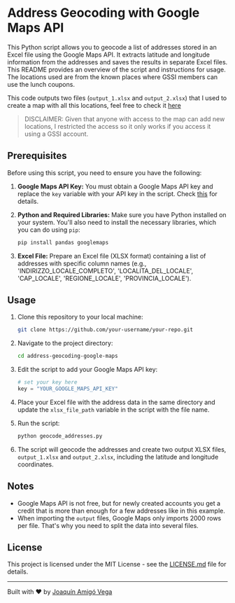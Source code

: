 
# Address Geocoding with Google Maps API

This Python script allows you to geocode a list of addresses stored in an Excel file using the Google Maps API. It extracts latitude and longitude information from the addresses and saves the results in separate Excel files. This README provides an overview of the script and instructions for usage. The locations used are from the known places where GSSI members can use the lunch coupons.

This code outputs two files (`output_1.xlsx` and `output_2.xlsx`) that I used to create a map with all this locations, feel free to check it [here](https://www.google.com/maps/d/edit?mid=1-IRMtJksBr_xkyD0hQByjJsrim1D4Ds&usp=sharing)

>  DISCLAIMER: Given that anyone with access to the map can add new locations, I restricted the access so it only works if you access it using a GSSI account.

## Prerequisites

Before using this script, you need to ensure you have the following:

1. **Google Maps API Key:** You must obtain a Google Maps API key and replace the `key` variable with your API key in the script. Check [this](https://developers.google.com/maps/documentation/geocoding/overview) for details.

2. **Python and Required Libraries:** Make sure you have Python installed on your system. You'll also need to install the necessary libraries, which you can do using `pip`:

   ```bash
   pip install pandas googlemaps
   ```

3. **Excel File:** Prepare an Excel file (XLSX format) containing a list of addresses with specific column names (e.g., 'INDIRIZZO_LOCALE_COMPLETO', 'LOCALITA_DEL_LOCALE', 'CAP_LOCALE', 'REGIONE_LOCALE', 'PROVINCIA_LOCALE').

## Usage

1. Clone this repository to your local machine:

   ```bash
   git clone https://github.com/your-username/your-repo.git
   ```

2. Navigate to the project directory:

   ```bash
   cd address-geocoding-google-maps
   ```

3. Edit the script to add your Google Maps API key:

   ```python
   # set your key here
   key = "YOUR_GOOGLE_MAPS_API_KEY"
   ```

4. Place your Excel file with the address data in the same directory and update the `xlsx_file_path` variable in the script with the file name.

5. Run the script:

   ```bash
   python geocode_addresses.py
   ```

6. The script will geocode the addresses and create two output XLSX files, `output_1.xlsx` and `output_2.xlsx`, including the latitude and longitude coordinates.

## Notes

- Google Maps API is not free, but for newly created accounts you get a credit that is more than enough for a few addresses like in this example.
- When importing the `output` files, Google Maps only imports 2000 rows per file. That's why you need to split the data into several files.

## License

This project is licensed under the MIT License - see the [LICENSE.md](LICENSE.md) file for details.

---

Built with ❤️ by [Joaquín Amigó Vega](https://github.com/jamigov)
